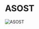# ASOST



![ASOST](https://github.com/user-attachments/assets/215b6b41-7ea6-4dca-8332-3c31ca1dc217)

